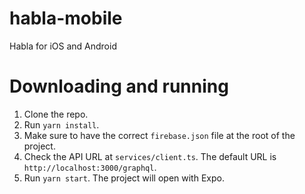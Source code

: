 # habla-mobile
Habla for iOS and Android

# Downloading and running

1. Clone the repo.
1. Run `yarn install`.
1. Make sure to have the correct `firebase.json` file at the root of the project.
1. Check the API URL at `services/client.ts`. The default URL is `http://localhost:3000/graphql`.
1. Run `yarn start`. The project will open with Expo.
